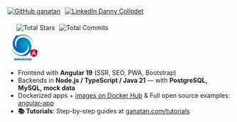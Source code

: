 <div style="display: flex; justify-content: space-between; align-items: center; flex-wrap: wrap;">
  <div style="display: flex; align-items: center; gap: 20px; flex-wrap: wrap;">
    <div style="display: flex; align-items: center; gap: 10px;">
      <a href="https://github.com/ganatan">
        <img src="https://img.shields.io/github/followers/ganatan?label=follow&style=social" alt="GitHub ganatan">
      </a>
      <a href="https://www.linkedin.com/in/dannyganatan">
        <img src="https://img.shields.io/badge/LinkedIn-Danny-blue?style=social&logo=linkedin" alt="LinkedIn Danny Collodet">
      </a>
    </div>
    <div style="display: flex; align-items: center; gap: 10px; margin-left: 20px;">
      <img src="https://img.shields.io/badge/Total%20Stars-1.5k-blue?style=flat-square&logo=github" alt="Total Stars">
      <img src="https://img.shields.io/badge/Total%20Commits%20(2025)-808-blue?style=flat-square&logo=git" alt="Total Commits">
    </div>
  </div>

  <img src="./ui/ganatan-about-github.png" width="70" height="70" alt="logo ganatan">
</div>

- Frontend with **Angular 19** (SSR, SEO, PWA, Bootstrap)
- Backends in **Node.js / TypeScript / Java 21** — with **PostgreSQL, MySQL, mock data**
- Dockerized apps + [images on Docker Hub](https://hub.docker.com/u/ganatan) & Full open source examples: [angular-app](https://github.com/ganatan/angular-app)
- **📚 Tutorials**: Step-by-step guides at [ganatan.com/tutorials](https://www.ganatan.com/tutorials)  

